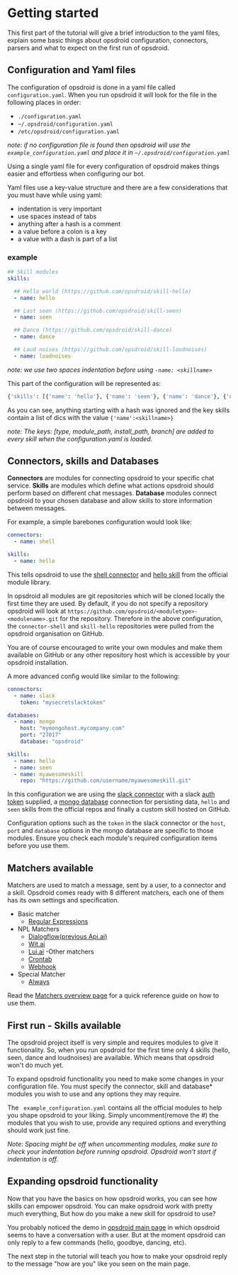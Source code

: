 # Getting started

This first part of the tutorial will give a brief introduction to the yaml files, explain some basic things about opsdroid configuration, connectors, parsers and what to expect on the first run of opsdroid.


## Configuration and Yaml files
The configuration of opsdroid is done in a yaml file called `configuration.yaml`.  When you run opsdroid it will look for the file in the following places in order: 

- `./configuration.yaml`
-  `~/.opsdroid/configuration.yaml`
- `/etc/opsdroid/configuration.yaml`

_note: if no configuration file is found then opsdroid will use the `example_configuration.yaml` and place it in `~/.opsdroid/configuration.yaml`_



Using a single yaml file for every configuration of opsdroid makes things easier and effortless when configuring our bot. 

Yaml files use a key-value structure and  there are a few considerations  that you must have while using yaml:

- indentation is very important
- use spaces instead of tabs
- anything after a hash is a comment
- a value before a colon is a key 
- a value with a dash is part of a list

### example
```yaml
## Skill modules
skills:

  ## Hello world (https://github.com/opsdroid/skill-hello)
  - name: hello

  ## Last seen (https://github.com/opsdroid/skill-seen)
  - name: seen

  ## Dance (https://github.com/opsdroid/skill-dance)
  - name: dance

  ## Loud noises (https://github.com/opsdroid/skill-loudnoises)
  - name: loudnoises
```
_note: we use two spaces indentation before using `-name: <skillname>`_

This part of the configuration will be represented as:

```python
{'skills': [{'name': 'hello'}, {'name': 'seen'}, {'name': 'dance'}, {'name': 'loudnoises']}
```
As you can see, anything starting with a hash was ignored and the key skills contain a list of dics with the value `{'name':<skillname>}`

_note: The keys: [type, module_path, install_path, branch] are added to every skill when the configuration.yaml is loaded._


## Connectors, skills and Databases
**Connectors** are modules for connecting opsdroid to your specific chat service. 
**Skills** are modules which define what actions opsdroid should perform based on different chat messages. 
**Database** modules connect opsdroid to your chosen database and allow skills to store information between messages.


For example, a simple barebones configuration would look like:

```yaml
connectors:
  - name: shell

skills:
  - name: hello
```

This tells opsdroid to use the [shell connector](https://github.com/opsdroid/connector-shell) and [hello skill](https://github.com/opsdroid/skill-hello) from the official module library.

In opsdroid all modules are git repositories which will be cloned locally the first time they are used. By default, if you do not specify a repository opsdroid will look at `https://github.com/opsdroid/<moduletype>-<modulename>.git` for the repository. Therefore in the above configuration, the `connector-shell` and `skill-hello` repositories were pulled from the opsdroid organisation on GitHub.

You are of course encouraged to write your own modules and make them available on GitHub or any other repository host which is accessible by your opsdroid installation.

A more advanced config would like similar to the following:

```yaml
connectors:
  - name: slack
    token: "mysecretslacktoken"

databases:
  - name: mongo
    host: "mymongohost.mycompany.com"
    port: "27017"
    database: "opsdroid"

skills:
  - name: hello
  - name: seen
  - name: myawesomeskill
    repo: "https://github.com/username/myawesomeskill.git"
```

In this configuration we are using the [slack connector](https://github.com/opsdroid/connector-slack) with a slack [auth token](https://api.slack.com/tokens) supplied, a [mongo database](https://github.com/opsdroid/database-mongo) connection for persisting data, `hello` and `seen` skills from the official repos and finally a custom skill hosted on GitHub.

Configuration options such as the `token` in the slack connector or the `host`, `port` and `database` options in the mongo database are specific to those modules. Ensure you check each module's required configuration items before you use them.



## Matchers available
Matchers are used to match a message, sent by a user, to a connector and a skill. Opsdroid comes ready with 8 different matchers, each one of them has its own settings and specification.

- Basic matcher
  - [Regular Expressions](matchers/regex.md)
- NPL Matchers
  - [Dialogflow(previous Api.ai)](matchers/dialogflow.md)
  - [Wit.ai](matchers/wit.ai.md)
  - [Lui.ai](matchers/lui.ai.md)
-Other matchers
  - [Crontab](matchers/crontab.md)
  - [Webhook](matchers/webhook)
- Special Matcher
  - [Always](matchers/always.md)

Read the [Matchers overview page](matchers/overview) for a quick reference guide on how to use them.


## First run - Skills available
The opsdroid project itself is very simple and requires modules to give it functionality.  So, when you run opsdroid for the first time only 4 skills (hello, seen, dance and loudnoises) are available. Which means that opsdroid won't do much yet.

To expand opsdroid functionality you need to make some changes in your configuration file. You must specify the connector, skill and database* modules you wish to use and any options they may require.

The ` example_configuration.yaml`  contains all the official modules to help you shape opsdroid to your liking. Simply uncomment(remove the #) the modules that you wish to use, provide any required options and everything should work just fine. 

_Note: Spacing might be off when uncommenting modules, make sure to check your indentation before running opsdroid. Opsdroid won't start if indentation is off._


## Expanding opsdroid functionality 
Now that you have the basics on how opsdroid works, you can see how skills can empower opsdroid. You can make opsdroid work with pretty much everything, But how do you make a new skill for opsdroid to use? 

You probably noticed the demo in [opsdroid main page](https://opsdroid.github.io) in which opsdroid seems to have a conversation with a user. But at the moment opsdroid can only reply to a few commands (hello, goodbye, dancing, etc).


The next step in the tutorial will teach you how to make your opsdroid reply to the message "how are you" like you seen on the main page.
